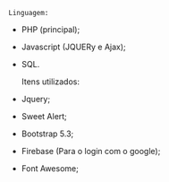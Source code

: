     Linguagem:

- PHP (principal);
- Javascript (JQUERy e Ajax);
- SQL.


    Itens utilizados:

- Jquery;
- Sweet Alert;
- Bootstrap 5.3;
- Firebase (Para o login com o google);
- Font Awesome;
